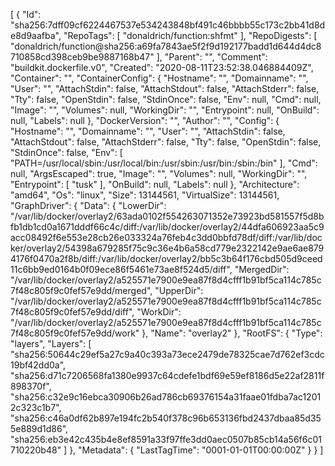 [
  {
    "Id": "sha256:7dff09cf6224467537e534243848bf491c46bbbb55c173c2bb41d8de8d9aafba",
    "RepoTags": [
      "donaldrich/function:shfmt"
    ],
    "RepoDigests": [
      "donaldrich/function@sha256:a69fa7843ae5f2f9d192177badd1d644d4dc8710858cd398ceb9be9887168b47"
    ],
    "Parent": "",
    "Comment": "buildkit.dockerfile.v0",
    "Created": "2020-08-11T23:52:38.046884409Z",
    "Container": "",
    "ContainerConfig": {
      "Hostname": "",
      "Domainname": "",
      "User": "",
      "AttachStdin": false,
      "AttachStdout": false,
      "AttachStderr": false,
      "Tty": false,
      "OpenStdin": false,
      "StdinOnce": false,
      "Env": null,
      "Cmd": null,
      "Image": "",
      "Volumes": null,
      "WorkingDir": "",
      "Entrypoint": null,
      "OnBuild": null,
      "Labels": null
    },
    "DockerVersion": "",
    "Author": "",
    "Config": {
      "Hostname": "",
      "Domainname": "",
      "User": "",
      "AttachStdin": false,
      "AttachStdout": false,
      "AttachStderr": false,
      "Tty": false,
      "OpenStdin": false,
      "StdinOnce": false,
      "Env": [
        "PATH=/usr/local/sbin:/usr/local/bin:/usr/sbin:/usr/bin:/sbin:/bin"
      ],
      "Cmd": null,
      "ArgsEscaped": true,
      "Image": "",
      "Volumes": null,
      "WorkingDir": "",
      "Entrypoint": [
        "tusk"
      ],
      "OnBuild": null,
      "Labels": null
    },
    "Architecture": "amd64",
    "Os": "linux",
    "Size": 13144561,
    "VirtualSize": 13144561,
    "GraphDriver": {
      "Data": {
        "LowerDir": "/var/lib/docker/overlay2/63ada0102f554263071352e73923bd581557f5d8bfb1db1cd0a1671dddf66c4c/diff:/var/lib/docker/overlay2/44dfa606923aa5c9acc08492f6e553e28cb26e033324a76feb4c3dd0bbfd78df/diff:/var/lib/docker/overlay2/54398a679285f75c9c36e4b6a58cd779e2322142e9ae6ae8794176f0470a2f8b/diff:/var/lib/docker/overlay2/bb5c3b64f176cbd505d9ceed11c6bb9ed0164b0f09ece86f5461e73ae8f524d5/diff",
        "MergedDir": "/var/lib/docker/overlay2/a525571e7900e9ea87f8d4cfff1b91bf5ca114c785c7f48c805f9c0fef57e9dd/merged",
        "UpperDir": "/var/lib/docker/overlay2/a525571e7900e9ea87f8d4cfff1b91bf5ca114c785c7f48c805f9c0fef57e9dd/diff",
        "WorkDir": "/var/lib/docker/overlay2/a525571e7900e9ea87f8d4cfff1b91bf5ca114c785c7f48c805f9c0fef57e9dd/work"
      },
      "Name": "overlay2"
    },
    "RootFS": {
      "Type": "layers",
      "Layers": [
        "sha256:50644c29ef5a27c9a40c393a73ece2479de78325cae7d762ef3cdc19bf42dd0a",
        "sha256:d71c7206568fa1380e9937c64cdefe1bdf69e59ef8186d5e22af2811f898370f",
        "sha256:c32e9c16ebca30906b26ad786cb69376154a31faae01fdba7ac12012c323c1b7",
        "sha256:c46a0df62b897e194fc2b540f378c96b653136fbd2437dbaa85d355e889d1d86",
        "sha256:eb3e42c435b4e8ef8591a33f97ffe3dd0aec0507b85cb14a56f6c01710220b48"
      ]
    },
    "Metadata": {
      "LastTagTime": "0001-01-01T00:00:00Z"
    }
  }
]
